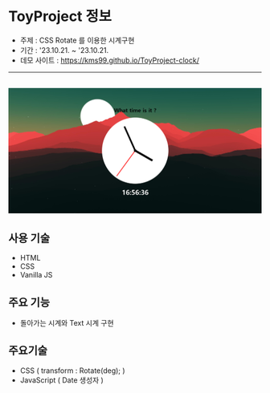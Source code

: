 # ToyProject 정보
- 주제 : CSS Rotate 를 이용한 시계구현
- 기간 : '23.10.21. ~ '23.10.21.
- 데모 사이트 : https://kms99.github.io/ToyProject-clock/
  
<hr>
<br>


<img src='.\readmeImage.png'>

## 사용 기술
- HTML
- CSS
- Vanilla JS

## 주요 기능
- 돌아가는 시계와 Text 시계 구현

## 주요기술
- CSS ( transform : Rotate(deg); )
- JavaScript ( Date 생성자 )
